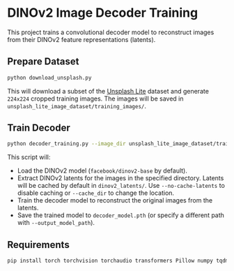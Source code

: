 # DINOv2 Image Decoder Training

This project trains a convolutional decoder model to reconstruct images from their DINOv2 feature representations (latents).


## Prepare Dataset

```bash
python download_unsplash.py
```

This will download a subset of the [Unsplash Lite](https://github.com/unsplash/datasets?tab=readme-ov-file#lite-dataset) dataset and generate `224x224` cropped training images. The images will be saved in `unsplash_lite_image_dataset/training_images/`.


## Train Decoder

```bash
python decoder_training.py --image_dir unsplash_lite_image_dataset/training_images/
```

This script will:

* Load the DINOv2 model (`facebook/dinov2-base` by default).
* Extract DINOv2 latents for the images in the specified directory. Latents will be cached by default in `dinov2_latents/`. Use `--no-cache-latents` to disable caching or `--cache_dir` to change the location.
* Train the decoder model to reconstruct the original images from the latents.
* Save the trained model to `decoder_model.pth` (or specify a different path with `--output_model_path`).


## Requirements

```bash
pip install torch torchvision torchaudio transformers Pillow numpy tqdm requests pandas wandb matplotlib
```
